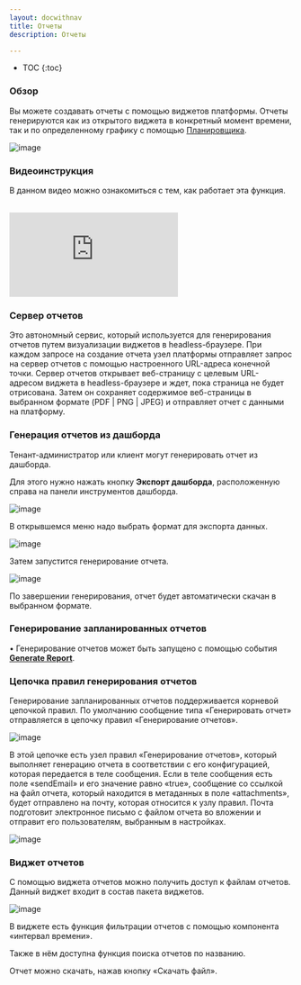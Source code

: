 ```yaml
---
layout: docwithnav
title: Отчеты
description: Отчеты 

---
```


* TOC
{:toc}


### Обзор

Вы можете создавать отчеты с помощью виджетов платформы. Отчеты генерируются как из открытого виджета в конкретный момент времени, так и по определенному графику с помощью [Планировщика](/docs/user-guide/scheduler/#generate-report).


![image](/images/user-guide/reporting.svg)

### Видеоинструкция

В данном видео можно ознакомиться с тем, как работает эта функция.

<br/>
<div id="video">  
    <div id="video_wrapper">
        <iframe src="https://www.youtube.com/embed/QTeCoe5rUF0" frameborder="0" allowfullscreen></iframe>
    </div>
</div> 

### Сервер отчетов

Это автономный сервис, который используется для генерирования отчетов путем визуализации виджетов в headless-браузере.
При каждом запросе на создание отчета узел платформы отправляет запрос на сервер отчетов с помощью настроенного URL-адреса конечной точки.
Сервер отчетов открывает веб-страницу с целевым URL-адресом виджета в headless-браузере и ждет, пока страница не будет отрисована. Затем он сохраняет содержимое веб-страницы в выбранном формате (PDF | PNG | JPEG) и отправляет отчет с данными на платформу.

### Генерация отчетов из дашборда

Тенант-администратор или клиент могут генерировать отчет из дашборда. 

Для этого нужно нажать кнопку **Экспорт дашборда**, расположенную справа на панели инструментов дашборда.

![image](/images/user-guide/ui/reporting-export-dashboard-button.png)

В открывшемся меню надо выбрать формат для экспорта данных.

![image](/images/user-guide/ui/reporting-export-dashboard-options.png)

Затем запустится генерирование отчета.

![image](/images/user-guide/ui/reporting-export-dashboard-progress.png)

По завершении генерирования, отчет будет автоматически скачан в выбранном формате.

### Генерирование запланированных отчетов

•	Генерирование отчетов может быть запущено с помощью события [**Generate Report**](/docs/user-guide/scheduler/#generate-report).

### Цепочка правил генерирования отчетов

Генерирование запланированных отчетов поддерживается корневой цепочкой правил. По умолчанию сообщение типа «Генерировать отчет» отправляется в цепочку правил «Генерирование отчетов».

![image](/images/user-guide/ui/reporting-pe-root-rule-chain-switch.png)

В этой цепочке есть узел правил «Генерирование отчетов», который выполняет генерацию отчета в соответствии с его конфигурацией, которая передается в теле сообщения.
Если в теле сообщения есть поле «sendEmail» и его значение равно «true», сообщение со ссылкой на файл отчета, который находится в метаданных в поле «attachments», будет отправлено на почту, которая относится к узлу правил. Почта подготовит электронное письмо с файлом отчета во вложении и отправит его пользователям, выбранным в настройках.

![image](/images/user-guide/ui/reporting-generate-report-rule-chain.png)

### Виджет отчетов

С помощью виджета отчетов можно получить доступ к файлам отчетов. Данный виджет входит в состав пакета виджетов.

![image](/images/user-guide/ui/reporting-reports-widget.png)
 
В виджете есть функция фильтрации отчетов с помощью компонента «интервал времени».

Также в нём доступна функция поиска отчетов по названию.

Отчет можно скачать, нажав кнопку «Скачать файл».
